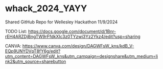 # whack_2024_YAYY
Shared GitHub Repo for Wellesley Hackathon 11/9/2024


TODO List:  https://docs.google.com/document/d/1Bnr-rEH4ARZDjBngTW9rFfdkXIc3z0TYzwi3Yz2Ykz4/edit?usp=sharing


CANVA: https://www.canva.com/design/DAGWFsW_kns/kdB_V-EQp9UNYDVpT8fY6g/edit?utm_content=DAGWFsW_kns&utm_campaign=designshare&utm_medium=link2&utm_source=sharebutton
